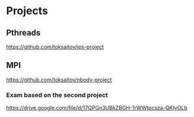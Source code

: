 Projects
========

## Pthreads

<https://github.com/toksaitov/ips-project>

## MPI

<https://github.com/toksaitov/nbody-project>

### Exam based on the second project

<https://drive.google.com/file/d/17QPGn3UBkZBGH-1rWWtpcsza-QKIyOLb>
